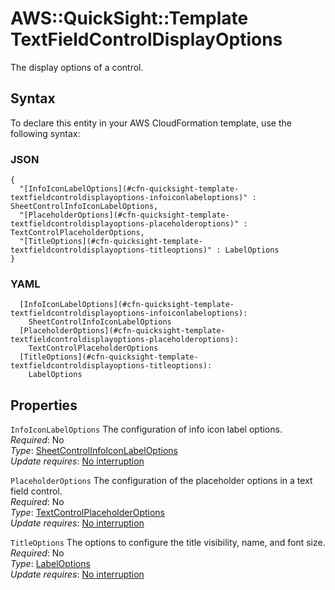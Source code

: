 # AWS::QuickSight::Template TextFieldControlDisplayOptions<a name="aws-properties-quicksight-template-textfieldcontroldisplayoptions"></a>

The display options of a control\.

## Syntax<a name="aws-properties-quicksight-template-textfieldcontroldisplayoptions-syntax"></a>

To declare this entity in your AWS CloudFormation template, use the following syntax:

### JSON<a name="aws-properties-quicksight-template-textfieldcontroldisplayoptions-syntax.json"></a>

```
{
  "[InfoIconLabelOptions](#cfn-quicksight-template-textfieldcontroldisplayoptions-infoiconlabeloptions)" : SheetControlInfoIconLabelOptions,
  "[PlaceholderOptions](#cfn-quicksight-template-textfieldcontroldisplayoptions-placeholderoptions)" : TextControlPlaceholderOptions,
  "[TitleOptions](#cfn-quicksight-template-textfieldcontroldisplayoptions-titleoptions)" : LabelOptions
}
```

### YAML<a name="aws-properties-quicksight-template-textfieldcontroldisplayoptions-syntax.yaml"></a>

```
  [InfoIconLabelOptions](#cfn-quicksight-template-textfieldcontroldisplayoptions-infoiconlabeloptions): 
    SheetControlInfoIconLabelOptions
  [PlaceholderOptions](#cfn-quicksight-template-textfieldcontroldisplayoptions-placeholderoptions): 
    TextControlPlaceholderOptions
  [TitleOptions](#cfn-quicksight-template-textfieldcontroldisplayoptions-titleoptions): 
    LabelOptions
```

## Properties<a name="aws-properties-quicksight-template-textfieldcontroldisplayoptions-properties"></a>

`InfoIconLabelOptions`  <a name="cfn-quicksight-template-textfieldcontroldisplayoptions-infoiconlabeloptions"></a>
The configuration of info icon label options\.  
*Required*: No  
*Type*: [SheetControlInfoIconLabelOptions](aws-properties-quicksight-template-sheetcontrolinfoiconlabeloptions.md)  
*Update requires*: [No interruption](https://docs.aws.amazon.com/AWSCloudFormation/latest/UserGuide/using-cfn-updating-stacks-update-behaviors.html#update-no-interrupt)

`PlaceholderOptions`  <a name="cfn-quicksight-template-textfieldcontroldisplayoptions-placeholderoptions"></a>
The configuration of the placeholder options in a text field control\.  
*Required*: No  
*Type*: [TextControlPlaceholderOptions](aws-properties-quicksight-template-textcontrolplaceholderoptions.md)  
*Update requires*: [No interruption](https://docs.aws.amazon.com/AWSCloudFormation/latest/UserGuide/using-cfn-updating-stacks-update-behaviors.html#update-no-interrupt)

`TitleOptions`  <a name="cfn-quicksight-template-textfieldcontroldisplayoptions-titleoptions"></a>
The options to configure the title visibility, name, and font size\.  
*Required*: No  
*Type*: [LabelOptions](aws-properties-quicksight-template-labeloptions.md)  
*Update requires*: [No interruption](https://docs.aws.amazon.com/AWSCloudFormation/latest/UserGuide/using-cfn-updating-stacks-update-behaviors.html#update-no-interrupt)